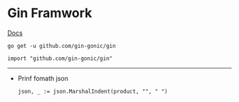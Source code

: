# Gin Framwork

[Docs](https://github.com/gin-gonic/gin)

```
go get -u github.com/gin-gonic/gin
```

```
import "github.com/gin-gonic/gin"
```

---

- Prinf fomath json

  ```
  json, _ := json.MarshalIndent(product, "", " ")
  ```
